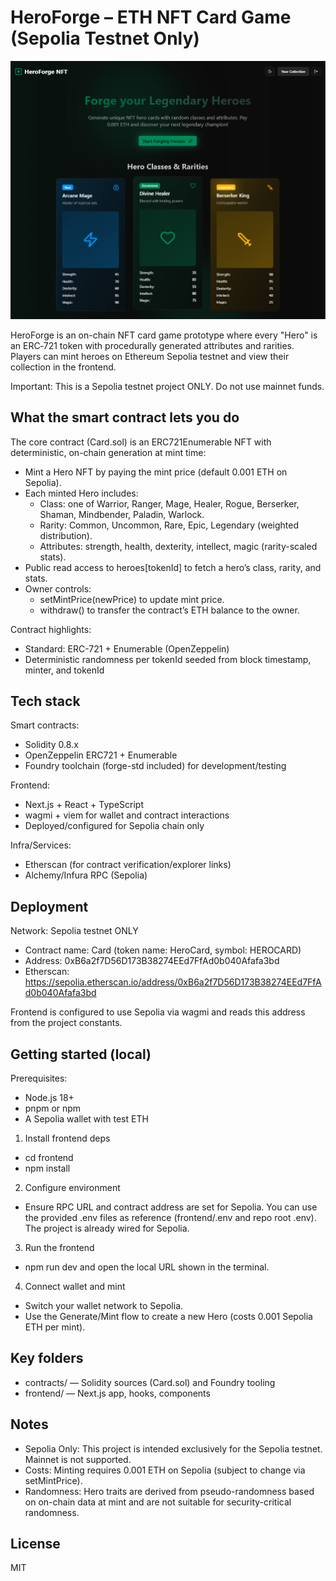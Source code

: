 # HeroForge – ETH NFT Card Game (Sepolia Testnet Only)

![fe.png](fe.png)

HeroForge is an on-chain NFT card game prototype where every "Hero" is an ERC‑721 token with procedurally generated attributes and rarities. Players can mint heroes on Ethereum Sepolia testnet and view their collection in the frontend.

Important: This is a Sepolia testnet project ONLY. Do not use mainnet funds.

## What the smart contract lets you do

The core contract (Card.sol) is an ERC721Enumerable NFT with deterministic, on-chain generation at mint time:

- Mint a Hero NFT by paying the mint price (default 0.001 ETH on Sepolia).
- Each minted Hero includes:
  - Class: one of Warrior, Ranger, Mage, Healer, Rogue, Berserker, Shaman, Mindbender, Paladin, Warlock.
  - Rarity: Common, Uncommon, Rare, Epic, Legendary (weighted distribution).
  - Attributes: strength, health, dexterity, intellect, magic (rarity-scaled stats).
- Public read access to heroes[tokenId] to fetch a hero’s class, rarity, and stats.
- Owner controls:
  - setMintPrice(newPrice) to update mint price.
  - withdraw() to transfer the contract’s ETH balance to the owner.

Contract highlights:
- Standard: ERC-721 + Enumerable (OpenZeppelin)
- Deterministic randomness per tokenId seeded from block timestamp, minter, and tokenId

## Tech stack

Smart contracts:
- Solidity 0.8.x
- OpenZeppelin ERC721 + Enumerable
- Foundry toolchain (forge-std included) for development/testing

Frontend:
- Next.js + React + TypeScript
- wagmi + viem for wallet and contract interactions
- Deployed/configured for Sepolia chain only

Infra/Services:
- Etherscan (for contract verification/explorer links)
- Alchemy/Infura RPC (Sepolia)

## Deployment

Network: Sepolia testnet ONLY
- Contract name: Card (token name: HeroCard, symbol: HEROCARD)
- Address: 0xB6a2f7D56D173B38274EEd7FfAd0b040Afafa3bd
- Etherscan: https://sepolia.etherscan.io/address/0xB6a2f7D56D173B38274EEd7FfAd0b040Afafa3bd

Frontend is configured to use Sepolia via wagmi and reads this address from the project constants.

## Getting started (local)

Prerequisites:
- Node.js 18+
- pnpm or npm
- A Sepolia wallet with test ETH

1) Install frontend deps
- cd frontend
- npm install

2) Configure environment
- Ensure RPC URL and contract address are set for Sepolia. You can use the provided .env files as reference (frontend/.env and repo root .env). The project is already wired for Sepolia.

3) Run the frontend
- npm run dev and open the local URL shown in the terminal.

4) Connect wallet and mint
- Switch your wallet network to Sepolia.
- Use the Generate/Mint flow to create a new Hero (costs 0.001 Sepolia ETH per mint).

## Key folders

- contracts/ — Solidity sources (Card.sol) and Foundry tooling
- frontend/ — Next.js app, hooks, components

## Notes

- Sepolia Only: This project is intended exclusively for the Sepolia testnet. Mainnet is not supported.
- Costs: Minting requires 0.001 ETH on Sepolia (subject to change via setMintPrice).
- Randomness: Hero traits are derived from pseudo-randomness based on on-chain data at mint and are not suitable for security-critical randomness.

## License

MIT